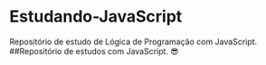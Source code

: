 # Estudando-JavaScript
Repositório de estudo de  Lógica de Programação com JavaScript.
##Repositório de estudos com JavaScript. 😎
